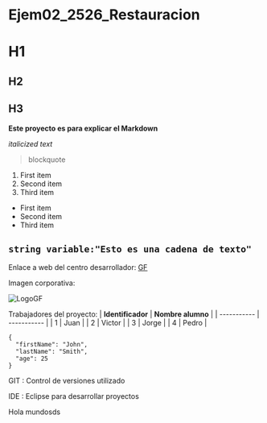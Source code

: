 # Ejem02_2526_Restauracion
# H1
## H2
## H3
**Este proyecto es para explicar el Markdown**

*italicized text*
> blockquote
1. First item
2. Second item
3. Third item
- First item
- Second item
- Third item

`string variable:"Esto es una cadena de texto"`
---
Enlace a web del centro desarrollador: [GF](https://www.example.com)

Imagen corporativa: 	

![LogoGF](https://gregoriofer.com/logo.jpg)

Trabajadores del proyecto:
| **Identificador** | **Nombre alumno** |
| ----------- | ----------- |
| 1 | Juan |
| 2 | Victor |
| 3 | Jorge | 
| 4 | Pedro |


```
{
  "firstName": "John",
  "lastName": "Smith",
  "age": 25
}
```

GIT
: Control de versiones utilizado

IDE
: Eclipse para desarrollar proyectos

Hola mundosds